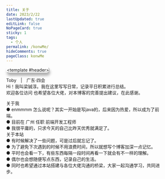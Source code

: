 ```yaml
---
title: 关于
date: 2023/2/22
lastUpdated: true
editLink: false
NoPageCard: true
sticky: 1
tags:
  - 个人
permalink: /konwMe/
hideComments: true
pageClass: konwMe
---
```

<meteor></meteor>
<el-card class="konwMe-card" shadow="hover">
  <template #header>
    <div class="card-header">
      <div class="card-header_images card-header_size">
        <div class="card-header_images1 card-header_size"></div>
        <div class="card-header_images2 card-header_size"></div>
      </div>
      <div class="card-header_content">
        <span class="header_name">Toby</span>
        <span style="margin:0 10px">|</span>
        <span>广东·四会</span>
        <div>Hi！我叫梁铖淳。我在这里写写日常，记录平日积累进行总结。</div>
        <div>
          欢迎各位访问
          <SvgIcon name="T-kaixin" :size="30"/>
          也希望各位大佬，对本博客的完善提出建议，在此感谢。
          <SvgIcon name="T-xin1" :size="20"/>
        </div>
      </div>
    </div>
  </template>
  <div>
    <!-- 关于我 -->
    <el-divider content-position="left" class="konwMe-divider"><SvgIcon name="T-shouye1" :size="30"/>关于我</el-divider>
      <div class="card-content">
        <div>● enmmmm 怎么说呢？其实一开始是写java的，后来因为热爱，所以成为了前端。</div>
        <div>● 目前在 广州 任职 前端开发工程师</div>
        <div>● 我很平庸的，只求今天的自己比昨天优秀就满足了。</div>
      </div>
    <!-- 关于本站 -->
    <el-divider content-position="left" class="konwMe-divider"><SvgIcon name="T-shezhi" :size="25"/>关于本站</el-divider>
      <div class="card-content">
        <div>● 有时候解决了一些问题，可是过后就忘记了。</div>
        <div>● 为了避免下次遇到的时候不用浪费时间，所以就想写个博客加深一点记忆。</div>
        <div>● 平时也会看一下，有些东西每隔一段时间再看一下就会有不一样的理解。</div>
        <div>● 偶尔也会想随便写点东西，记录自己的生活。</div>
        <div>● 同时也希望通过本站搭建与各位大佬沟通的桥梁，大家一起沟通学习，共同进步。</div>
      </div>
  </div>
</el-card>

<script setup>
import {ref,reactive,onMounted,getCurrentInstance} from "vue";

const { proxy } = getCurrentInstance()

</script>

<style lang="scss">
  .page-container.konwMe {
    margin-bottom: 0;
    background: url(https://toby607-1317049696.cos.ap-guangzhou.myqcloud.com/images/202303201032562.jpg/compress75);
    background-repeat: no-repeat;
    background-position: center;
    background-size: auto 100%;
  }
  .page-title {
    text-align: center;
  }
  .page-container.konwMe footer  .xicon-container.meta-item-label{
    color: #fff
  }
  .konwMe-card {
    overflow: visible;
    margin-top: 20px;
    border-radius: 10px;
    backdrop-filter: blur(5px);
    background-color: rgba(255,255,255, 0.075);
    box-shadow: rgba(0, 0, 0, 0.3) 2px 8px 8px;
    border: 2px rgba(255,255,255,0.4) solid;
    border-bottom: 2px rgba(40,40,40,0.35) solid;
    border-right: 2px rgba(40,40,40,0.35) solid;
    .el-card__header {
      padding: 5px 20px;
      border-bottom: none;
    }
    .card-header {
      display:flex;
      .card-header_size {
        width:80px;
        height:80px;
      }
      .card-header_images1 {
        display: block;
        background:url(https://toby607-1317049696.cos.ap-guangzhou.myqcloud.com/images/202303201032564.png/compress50);
        background-size: auto 100%;
      }
      .card-header_images2 {
        display:none;
        background:url(https://toby607-1317049696.cos.ap-guangzhou.myqcloud.com/images/202303201032561.png/compress50);
        background-size: 100% 100%;
      }
      .card-header_images {
        position: absolute;
        top: -20px;
        transition: all 1.2s;
        &:hover {
          transform: rotate(720deg);
          .card-header_images1 {
            display: none;
          }
          .card-header_images2 {
            display: block;
          }
        }
      }
      .card-header_content {
        margin-left: 6em;
        color: #000;
        .icon {
          vertical-align: middle;
        }
      }
      .header_name {
        font-size: 20px;
        font-weight: 600;
      }
    }
    .card-content {
      color: #fff;
      text-shadow: 0 0 2px #5D67E8;
    }
  }
  .konwMe-divider .el-divider__text {
    border-radius: 30px;
    background: linear-gradient(145deg, #ffffff, #e6e6e6);
    box-shadow:  5px 5px 10px #666666,0 0 10px #ffffff;
    .T-icon {
      vertical-align: bottom;
      margin-right: 5px;
    }
  }
</style>
